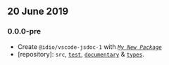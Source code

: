 ## 20 June 2019

### 0.0.0-pre

- Create `@idio/vscode-jsdoc-1` with _[`My New Package`](https://mnpjs.org)_
- [repository]: `src`, [`test`](https://contexttesting.com), [`documentary`](https://readme.page) & [`types`](https://typedef.page).